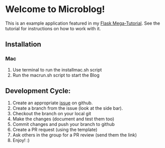 # Welcome to Microblog!

This is an example application featured in my [Flask Mega-Tutorial](https://blog.miguelgrinberg.com/post/the-flask-mega-tutorial-part-i-hello-world). See the tutorial for instructions on how to work with it.

## Installation
### Mac
1. Use terminal to run the installmac.sh script
1. Run the macrun.sh script to start the Blog


## Development Cycle:
1. Create an appropriate [issue](https://github.com/JoshuaPicchioni/microblog/issues) on github.
1. Create a branch from the issue (look at the side bar).
1. Checkout the branch on your local git
1. Make the changes (document and test them too)
1. Commit changes and push your branch to github
1. Create a PR request (using the template)
1. Ask others in the group for a PR review (send them the link)
1. Enjoy! :)

